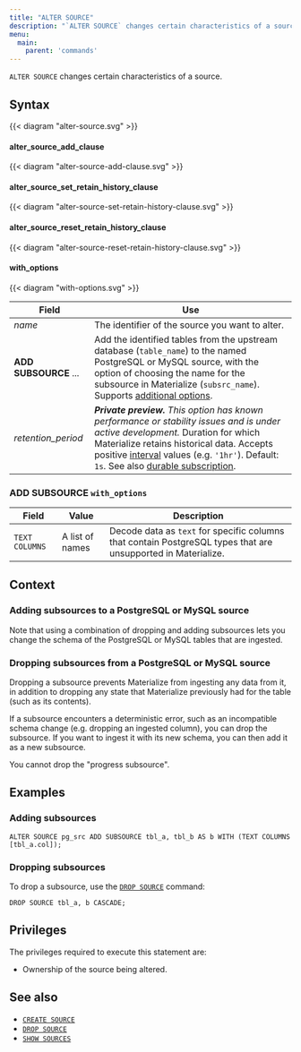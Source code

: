 ```yaml
---
title: "ALTER SOURCE"
description: "`ALTER SOURCE` changes certain characteristics of a source."
menu:
  main:
    parent: 'commands'
---
```


`ALTER SOURCE` changes certain characteristics of a source.

## Syntax

{{< diagram "alter-source.svg" >}}

#### alter_source_add_clause

{{< diagram "alter-source-add-clause.svg" >}}

#### alter_source_set_retain_history_clause

{{< diagram "alter-source-set-retain-history-clause.svg" >}}

#### alter_source_reset_retain_history_clause

{{< diagram "alter-source-reset-retain-history-clause.svg" >}}

#### with_options

{{< diagram "with-options.svg" >}}

Field   | Use
--------|-----
_name_  | The identifier of the source you want to alter.
**ADD SUBSOURCE** ... | Add the identified tables from the upstream database (`table_name`) to the named PostgreSQL or MySQL source, with the option of choosing the name for the subsource in Materialize (`subsrc_name`). Supports [additional options](#add-subsource-with_options).
_retention_period_ | ***Private preview.** This option has known performance or stability issues and is under active development.* Duration for which Materialize retains historical data. Accepts positive [interval](/sql/types/interval/) values (e.g. `'1hr'`). Default: `1s`. See also [durable subscription](/transform-data/patterns/durable-subscriptions/#history-retention-period).

### **ADD SUBSOURCE** `with_options`

Field                                | Value           | Description
-------------------------------------|-----------------|-------------------------------------
`TEXT COLUMNS`                       | A list of names | Decode data as `text` for specific columns that contain PostgreSQL types that are unsupported in Materialize.

## Context

### Adding subsources to a PostgreSQL or MySQL source

Note that using a combination of dropping and adding subsources lets you change
the schema of the PostgreSQL or MySQL tables that are ingested.

### Dropping subsources from a PostgreSQL or MySQL source

Dropping a subsource prevents Materialize from ingesting any data from it, in
addition to dropping any state that Materialize previously had for the table
(such as its contents).

If a subsource encounters a deterministic error, such as an incompatible schema
change (e.g. dropping an ingested column), you can drop the subsource. If you
want to ingest it with its new schema, you can then add it as a new subsource.

You cannot drop the "progress subsource".

## Examples

### Adding subsources

```mzsql
ALTER SOURCE pg_src ADD SUBSOURCE tbl_a, tbl_b AS b WITH (TEXT COLUMNS [tbl_a.col]);
```

### Dropping subsources

To drop a subsource, use the [`DROP SOURCE`](/sql/drop-source/) command:

```mzsql
DROP SOURCE tbl_a, b CASCADE;
```

## Privileges

The privileges required to execute this statement are:

- Ownership of the source being altered.

## See also

- [`CREATE SOURCE`](/sql/create-source/)
- [`DROP SOURCE`](/sql/drop-source/)
- [`SHOW SOURCES`](/sql/show-sources)
